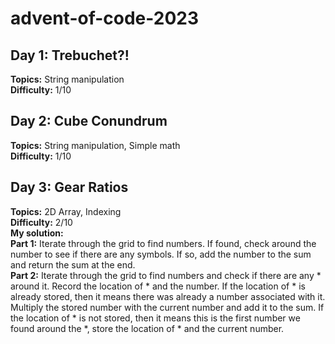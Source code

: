 # advent-of-code-2023

## Day 1: Trebuchet?!

**Topics:** String manipulation <br>
**Difficulty:** 1/10

## Day 2: Cube Conundrum

**Topics:** String manipulation, Simple math <br>
**Difficulty:** 1/10

## Day 3: Gear Ratios
**Topics:** 2D Array, Indexing <br>
**Difficulty:** 2/10 <br>
**My solution:** <br>
**Part 1:** Iterate through the grid to find numbers. If found, check around the number to see if there are any symbols. If so, add the number to the sum and return the sum at the end. <br>
**Part 2:** Iterate through the grid to find numbers and check if there are any * around it. Record the location of * and the number. If the location of * is already stored, then it means there was already a number associated with it. Multiply the stored number with the current number and add it to the sum. If the location of * is not stored, then it means this is the first number we found around the *, store the location of * and the current number.
